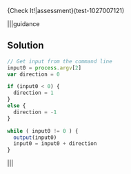 {Check It!|assessment}(test-1027007121)

|||guidance
## Solution
```javascript
// Get input from the command line
input0 = process.argv[2]
var direction = 0

if (input0 < 0) {
  direction = 1  
}
else {
  direction = -1
}

while ( input0 != 0 ) {
  output(input0)
  input0 = input0 + direction
}
```
|||
